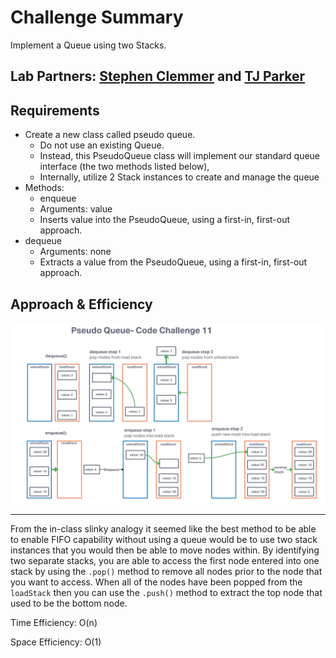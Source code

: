 # Challenge Summary

Implement a Queue using two Stacks.

## Lab Partners: [Stephen Clemmer](https://github.com/stephenclemmer) and [TJ Parker](https://github.com/tj-parker)

## Requirements

* Create a new class called pseudo queue.
  * Do not use an existing Queue.
  * Instead, this PseudoQueue class will implement our standard queue interface (the two methods listed below),
  * Internally, utilize 2 Stack instances to create and manage the queue
* Methods:
  * enqueue
  * Arguments: value
  * Inserts value into the PseudoQueue, using a first-in, first-out approach.
* dequeue
  * Arguments: none
  * Extracts a value from the PseudoQueue, using a first-in, first-out approach.

## Approach & Efficiency

![pseudo queue diagram](./pseudoQueue.jpg)

---

From the in-class slinky analogy it seemed like the best method to be able to enable FIFO capability without using a queue would be to use two stack instances that you would then be able to move nodes within. By identifying two separate stacks, you are able to access the first node entered into one stack by using the `.pop()` method to remove all nodes prior to the node that you want to access. When all of the nodes have been popped from the `loadStack` then you can use the `.push()` method to extract the top node that used to be the bottom node.

Time Efficiency: O(n)

Space Efficiency: O(1)

